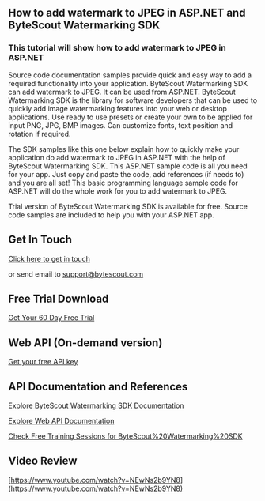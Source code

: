 ## How to add watermark to JPEG in ASP.NET and ByteScout Watermarking SDK

### This tutorial will show how to add watermark to JPEG in ASP.NET

Source code documentation samples provide quick and easy way to add a required functionality into your application. ByteScout Watermarking SDK can add watermark to JPEG. It can be used from ASP.NET. ByteScout Watermarking SDK is the library for software developers that can be used to quickly add image watermarking features into your web or desktop applications. Use ready to use presets or create your own to be applied for input PNG, JPG, BMP images. Can customize fonts, text position and rotation if required.

The SDK samples like this one below explain how to quickly make your application do add watermark to JPEG in ASP.NET with the help of ByteScout Watermarking SDK. This ASP.NET sample code is all you need for your app. Just copy and paste the code, add references (if needs to) and you are all set! This basic programming language sample code for ASP.NET will do the whole work for you to add watermark to JPEG.

Trial version of ByteScout Watermarking SDK is available for free. Source code samples are included to help you with your ASP.NET app.

## Get In Touch

[Click here to get in touch](https://bytescout.zendesk.com/hc/en-us/requests/new?subject=ByteScout%20Watermarking%20SDK%20Question)

or send email to [support@bytescout.com](mailto:support@bytescout.com?subject=ByteScout%20Watermarking%20SDK%20Question) 

## Free Trial Download

[Get Your 60 Day Free Trial](https://bytescout.com/download/web-installer?utm_source=github-readme)

## Web API (On-demand version)

[Get your free API key](https://pdf.co/documentation/api?utm_source=github-readme)

## API Documentation and References

[Explore ByteScout Watermarking SDK Documentation](https://bytescout.com/documentation/index.html?utm_source=github-readme)

[Explore Web API Documentation](https://pdf.co/documentation/api?utm_source=github-readme)

[Check Free Training Sessions for ByteScout%20Watermarking%20SDK](https://academy.bytescout.com/)

## Video Review

[https://www.youtube.com/watch?v=NEwNs2b9YN8](https://www.youtube.com/watch?v=NEwNs2b9YN8)